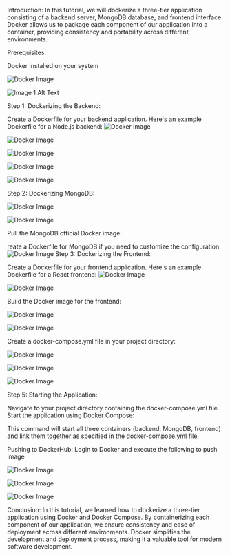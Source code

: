 Introduction:
In this tutorial, we will dockerize a three-tier application consisting of a backend server, MongoDB database, and frontend interface. Docker allows us to package each component of our application into a container, providing consistency and portability across different environments.

Prerequisites:

Docker installed on your system

![Docker Image](/CSS/Image/docker1.jpg)

<img src="/docker1.jpg" alt="Image 1 Alt Text">


Step 1: Dockerizing the Backend:

Create a Dockerfile for your backend application. Here's an example Dockerfile for a Node.js backend:
![Docker Image](/images/docker3.jpg)

![Docker Image](/images/docker5.jpg)


![Docker Image](/images/docker7.jpg)

![Docker Image](/images/docker10.jpg)



![Docker Image](/images/docker14.jpg)

Step 2: Dockerizing MongoDB:

![Docker Image](/images/docker11.jpg)

![Docker Image](/images/docker12.jpg)




Pull the MongoDB official Docker image:

reate a Dockerfile for MongoDB if you need to customize the configuration.
![Docker Image](/images/docker13.jpg)
Step 3: Dockerizing the Frontend:

Create a Dockerfile for your frontend application. Here's an example Dockerfile for a React frontend:
![Docker Image](/images/docker15.jpg)

![Docker Image](/images/docker16.jpg)

Build the Docker image for the frontend:

![Docker Image](/images/docker17.jpg)

![Docker Image](/images/docker18.jpg)

Create a docker-compose.yml file in your project directory:

![Docker Image](/images/docker19.jpg)

![Docker Image](/images/docker20.jpg)

![Docker Image](/images/docker21.jpg)

Step 5: Starting the Application:

Navigate to your project directory containing the docker-compose.yml file.
Start the application using Docker Compose:

This command will start all three containers (backend, MongoDB, frontend) and link them together as specified in the docker-compose.yml file.

Pushing to DockerHub:
Login to Docker and execute the following to push image

![Docker Image](/images/docker24.jpg)

![Docker Image](/images/docker25.jpg)

![Docker Image](/images/docker27.jpg)

Conclusion:
In this tutorial, we learned how to dockerize a three-tier application using Docker and Docker Compose. By containerizing each component of our application, we ensure consistency and ease of deployment across different environments. Docker simplifies the development and deployment process, making it a valuable tool for modern software development.